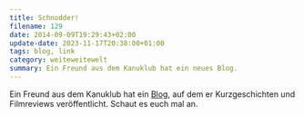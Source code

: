 ```yaml
---
title: Schnodder!
filename: 129
date: 2014-09-09T19:29:43+02:00
update-date: 2023-11-17T20:38:00+01:00
tags: blog, link
category: weiteweitewelt
summary: Ein Freund aus dem Kanuklub hat ein neues Blog.
---
```


Ein Freund aus dem Kanuklub hat ein [Blog](https://lippemeier.wordpress.com/), auf dem er Kurzgeschichten und Filmreviews veröffentlicht. Schaut es euch mal an.
